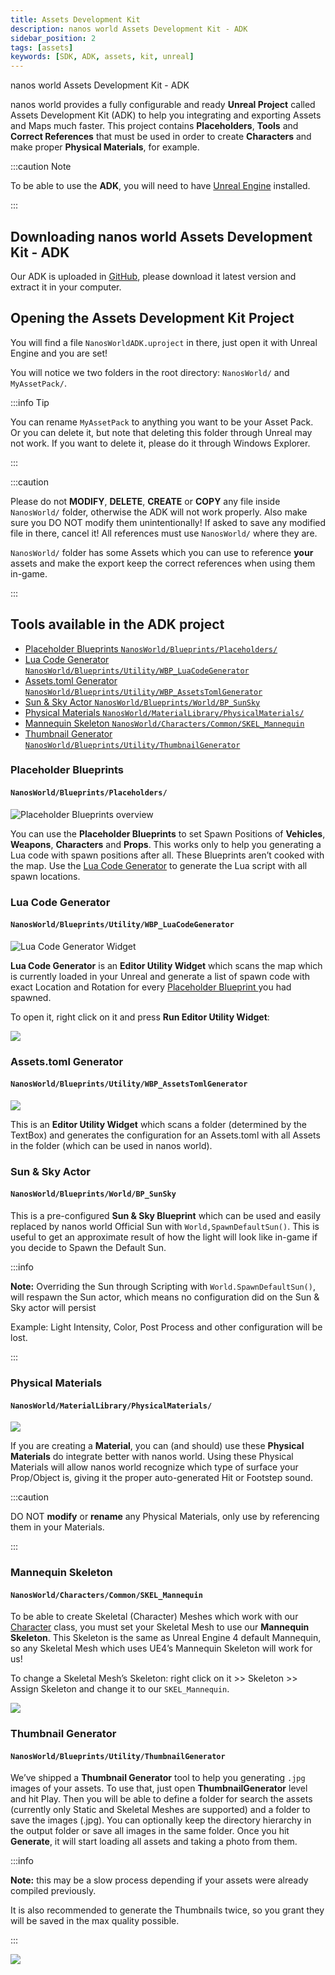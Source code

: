 ```yaml
---
title: Assets Development Kit
description: nanos world Assets Development Kit - ADK
sidebar_position: 2
tags: [assets]
keywords: [SDK, ADK, assets, kit, unreal]
---
```



nanos world Assets Development Kit - ADK

nanos world provides a fully configurable and ready **Unreal Project** called Assets Development Kit \(ADK\) to help you integrating and exporting Assets and Maps much faster. This project contains **Placeholders**, **Tools** and **Correct References** that must be used in order to create **Characters** and make proper **Physical Materials**, for example.

:::caution Note

To be able to use the **ADK**, you will need to have [Unreal Engine](#installing-unreal-engine-4) installed.

:::

## Downloading nanos world Assets Development Kit - ADK

Our ADK is uploaded in [GitHub](https://github.com/nanos-world/assets-development-kit/releases/latest), please download it latest version and extract it in your computer.

## Opening the Assets Development Kit Project

You will find a file `NanosWorldADK.uproject` in there, just open it with Unreal Engine and you are set!

You will notice we two folders in the root directory: `NanosWorld/` and `MyAssetPack/`.

:::info Tip

You can rename `MyAssetPack` to anything you want to be your Asset Pack. Or you can delete it, but note that deleting this folder through Unreal may not work. If you want to delete it, please do it through Windows Explorer.

:::

:::caution

Please do not **MODIFY**, **DELETE**, **CREATE** or **COPY** any file inside `NanosWorld/` folder, otherwise the ADK will not work properly. Also make sure you DO NOT modify them unintentionally! If asked to save any modified file in there, cancel it! All references must use `NanosWorld/` where they are.

`NanosWorld/` folder has some Assets which you can use to reference **your** assets and make the export keep the correct references when using them in-game.

:::

## Tools available in the ADK project

* [Placeholder Blueprints `NanosWorld/Blueprints/Placeholders/`](adk-assets-development-kit#placeholder-blueprints)
* [Lua Code Generator `NanosWorld/Blueprints/Utility/WBP_LuaCodeGenerator`](adk-assets-development-kit#lua-code-generator)
* [Assets.toml Generator `NanosWorld/Blueprints/Utility/WBP_AssetsTomlGenerator`](adk-assets-development-kit#assets-toml-generator)
* [Sun & Sky Actor `NanosWorld/Blueprints/World/BP_SunSky`](adk-assets-development-kit#sunand-sky-actor)
* [Physical Materials `NanosWorld/MaterialLibrary/PhysicalMaterials/`](adk-assets-development-kit#physical-materials)
* [Mannequin Skeleton `NanosWorld/Characters/Common/SKEL_Mannequin`](adk-assets-development-kit#mannequin-skeleton)
* [Thumbnail Generator `NanosWorld/Blueprints/Utility/ThumbnailGenerator`](adk-assets-development-kit#thumbnail-generator)

### Placeholder Blueprints
#### `NanosWorld/Blueprints/Placeholders/`

![Placeholder Blueprints overview](/img/docs/adk-01.jpg)

You can use the **Placeholder Blueprints** to set Spawn Positions of **Vehicles**, **Weapons**, **Characters** and **Props**. This works only to help you generating a Lua code with spawn positions after all. These Blueprints aren’t cooked with the map. Use the [Lua Code Generator](adk-assets-development-kit#lua-code-generator-nanosworld-blueprints-utility-wbp_luacodegenerator) to generate the Lua script with all spawn locations.

### Lua Code Generator
#### `NanosWorld/Blueprints/Utility/WBP_LuaCodeGenerator`

![Lua Code Generator Widget](/img/docs/adk-02.jpg)

**Lua Code Generator** is an **Editor Utility Widget** which scans the map which is currently loaded in your Unreal and generate a list of spawn code with exact Location and Rotation for every [Placeholder Blueprint ](adk-assets-development-kit#placeholder-blueprints-nanosworld-blueprints-placeholders)you had spawned.

To open it, right click on it and press **Run Editor Utility Widget**:

![](/img/docs/adk-03.jpg)

### Assets.toml Generator
#### `NanosWorld/Blueprints/Utility/WBP_AssetsTomlGenerator`

![](/img/docs/adk-04.jpg)

This is an **Editor Utility Widget** which scans a folder \(determined by the TextBox\) and generates the configuration for an Assets.toml with all Assets in the folder \(which can be used in nanos world\).

### Sun & Sky Actor
#### `NanosWorld/Blueprints/World/BP_SunSky`

This is a pre-configured **Sun & Sky Blueprint** which can be used and easily replaced by nanos world Official Sun with `World,SpawnDefaultSun()`. This is useful to get an approximate result of how the light will look like in-game if you decide to Spawn the Default Sun.

:::info

**Note:** Overriding the Sun through Scripting with `World.SpawnDefaultSun()`, will respawn the Sun actor, which means no configuration did on the Sun & Sky actor will persist

Example: Light Intensity, Color, Post Process and other configuration will be lost.

:::

### Physical Materials
#### `NanosWorld/MaterialLibrary/PhysicalMaterials/`

![](/img/docs/adk-05.jpg)

If you are creating a **Material**, you can \(and should\) use these **Physical Materials** do integrate better with nanos world. Using these Physical Materials will allow nanos world recognize which type of surface your Prop/Object is, giving it the proper auto-generated Hit or Footstep sound.

:::caution

DO NOT **modify** or **rename** any Physical Materials, only use by referencing them in your Materials.

:::

### Mannequin Skeleton
#### `NanosWorld/Characters/Common/SKEL_Mannequin`

To be able to create Skeletal \(Character\) Meshes which work with our [Character](./scripting-reference/classes/character.mdx) class, you must set your Skeletal Mesh to use our **Mannequin Skeleton**. This Skeleton is the same as Unreal Engine 4 default Mannequin, so any Skeletal Mesh which uses UE4’s Mannequin Skeleton will work for us!

To change a Skeletal Mesh’s Skeleton: right click on it &gt;&gt; Skeleton &gt;&gt; Assign Skeleton and change it to our `SKEL_Mannequin`.

![](/img/docs/adk-06.jpg)

### Thumbnail Generator
#### `NanosWorld/Blueprints/Utility/ThumbnailGenerator`

We’ve shipped a **Thumbnail Generator** tool to help you generating `.jpg` images of your assets. To use that, just open **ThumbnailGenerator** level and hit Play. Then you will be able to define a folder for search the assets \(currently only Static and Skeletal Meshes are supported\) and a folder to save the images \(.jpg\). You can optionally keep the directory hierarchy in the output folder or save all images in the same folder. Once you hit **Generate**, it will start loading all assets and taking a photo from them.

:::info

**Note:** this may be a slow process depending if your assets were already compiled previously.

It is also recommended to generate the Thumbnails twice, so you grant they will be saved in the max quality possible.

:::

![](/img/docs/adk-07.jpg)

